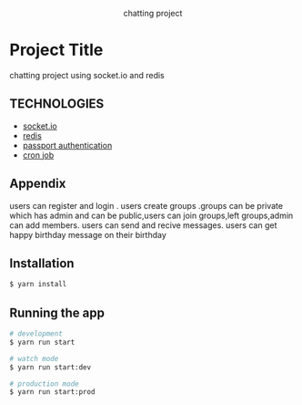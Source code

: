 <p align="center">
  chatting project 
</p>

# Project Title

chatting project using socket.io and redis

## TECHNOLOGIES

- [socket.io](https://awesomeopensource.com/project/elangosundar/awesome-README-templates)
- [redis](https://github.com/matiassingers/awesome-readme)
- [passport authentication](https://bulldogjob.com/news/449-how-to-write-a-good-readme-for-your-github-project)
- [cron job](https://bulldogjob.com/news/449-how-to-write-a-good-readme-for-your-github-project)

## Appendix

users can register and login .
users create groups .groups can be private which has admin and can be public,users can join groups,left groups,admin can add members.
users can send and recive messages.
users can get happy birthday message on their birthday

## Installation

```bash
$ yarn install
```

## Running the app

```bash
# development
$ yarn run start

# watch mode
$ yarn run start:dev

# production mode
$ yarn run start:prod
```
